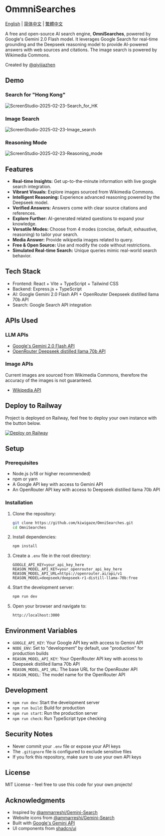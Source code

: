# OmmniSearches

[English](./README.md) | [简体中文](./assets/README-zh.md) | [繁體中文](./assets/README-zh-hk.md)

A free and open-source AI search engine, **OmniSearches**, powered by Google's Gemini 2.0 Flash model. It leverages Google Search for real-time grounding and the Deepseek reasoning model to provide AI-powered answers with web sources and citations. The image search is powered by Wikimedia Commons.

Created by [@qiyijiazhen](https://www.qiyijiazhen.com/)

## Demo
### Search for "Hong Kong"
![ScreenStudio-2025-02-23-Search_for_HK](./assets/HongKong_en.gif)
### Image Search
![ScreenStudio-2025-02-23-Image_search](./assets/ImageSearch.gif)
### Reasoning Mode
![ScreenStudio-2025-02-23-Reasoning_mode](./assets/ReasoningMode.gif)

## Features

- **Real-time Insights:** Get up-to-the-minute information with live google search integration.
- **Vibrant Visuals:** Explore images sourced from Wikimedia Commons.
- **Intelligent Reasoning:** Experience advanced reasoning powered by the Deepseek model.
- **Verified Answers:** Answers come with clear source citations and references.
- **Explore Further:** AI-generated related questions to expand your knowledge.
- **Versatile Modes:** Choose from 4 modes (concise, default, exhaustive, reasoning) to tailor your search.
- **Media Answer:** Provide wikipedia images related to query.
- **Free & Open Source:** Use and modify the code without restrictions.
- **Simulated Real-time Search:** Unique queries mimic real-world search behavior.

## Tech Stack

- Frontend: React + Vite + TypeScript + Tailwind CSS
- Backend: Express.js + TypeScript
- AI: Google Gemini 2.0 Flash API + OpenRouter Deepseek distilled llama 70b API
- Search: Google Search API integration

## APIs Used
### LLM APIs
- [Google's Gemini 2.0 Flash API](https://ai.google.dev/)
- [OpenRouter Deepseek distilled llama 70b API](https://openrouter.ai/deepseek/deepseek-r1-distill-llama-70b:free)

### Image APIs
Current images are sourced from Wikimedia Commons, therefore the accuracy of the images is not guaranteed.
- [Wikipedia API](https://commons.wikimedia.org)

## Deploy to Railway

Project is deployed on Railway, feel free to deploy your own instance with the button below.

[![Deploy on Railway](https://railway.app/button.svg)](https://railway.app/new/)


## Setup

### Prerequisites

- Node.js (v18 or higher recommended)
- npm or yarn
- A Google API key with access to Gemini API
- An OpenRouter API key with access to Deepseek distilled llama 70b API

### Installation

1. Clone the repository:

   ```bash
   git clone https://github.com/kiwigaze/OmniSearches.git
   cd OmniSearches
   ```

2. Install dependencies:

   ```bash
   npm install
   ```

3. Create a `.env` file in the root directory:

   ```
   GOOGLE_API_KEY=your_api_key_here
   REASON_MODEL_API_KEY=your_openrouter_api_key_here
   REASON_MODEL_API_URL=https://openrouter.ai/api/v1
   REASON_MODEL=deepseek/deepseek-r1-distill-llama-70b:free
   ```

4. Start the development server:

   ```bash
   npm run dev
   ```

5. Open your browser and navigate to:
   ```
   http://localhost:3000
   ```

## Environment Variables

- `GOOGLE_API_KEY`: Your Google API key with access to Gemini API
- `NODE_ENV`: Set to "development" by default, use "production" for production builds
- `REASON_MODEL_API_KEY`: Your OpenRouter API key with access to Deepseek distilled llama 70b API
- `REASON_MODEL_API_URL`: The base URL for the OpenRouter API
- `REASON_MODEL`: The model name for the OpenRouter API

## Development

- `npm run dev`: Start the development server
- `npm run build`: Build for production
- `npm run start`: Run the production server
- `npm run check`: Run TypeScript type checking

## Security Notes

- Never commit your `.env` file or expose your API keys
- The `.gitignore` file is configured to exclude sensitive files
- If you fork this repository, make sure to use your own API keys

## License

MIT License - feel free to use this code for your own projects!

## Acknowledgments

- Inspired by [@ammarreshi/Gemini-Search](https://github.com/ammaarreshi/Gemini-Search)
- Website icons from [@ammarreshi/Gemini-Search](https://github.com/ammaarreshi/Gemini-Search)
- Built with [Google's Gemini API](https://ai.google.dev/)
- UI components from [shadcn/ui](https://ui.shadcn.com/)
